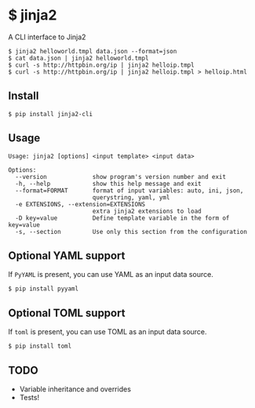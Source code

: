# $ jinja2
A CLI interface to Jinja2
```
$ jinja2 helloworld.tmpl data.json --format=json
$ cat data.json | jinja2 helloworld.tmpl
$ curl -s http://httpbin.org/ip | jinja2 helloip.tmpl
$ curl -s http://httpbin.org/ip | jinja2 helloip.tmpl > helloip.html
```

## Install
`$ pip install jinja2-cli`

## Usage
```
Usage: jinja2 [options] <input template> <input data>

Options:
  --version             show program's version number and exit
  -h, --help            show this help message and exit
  --format=FORMAT       format of input variables: auto, ini, json,
                        querystring, yaml, yml
  -e EXTENSIONS, --extension=EXTENSIONS
                        extra jinja2 extensions to load
  -D key=value          Define template variable in the form of key=value
  -s, --section         Use only this section from the configuration
  ```

## Optional YAML support
If `PyYAML` is present, you can use YAML as an input data source.

`$ pip install pyyaml`

## Optional TOML support
If `toml` is present, you can use TOML as an input data source.

`$ pip install toml`

## TODO
 * Variable inheritance and overrides
  * Tests!
